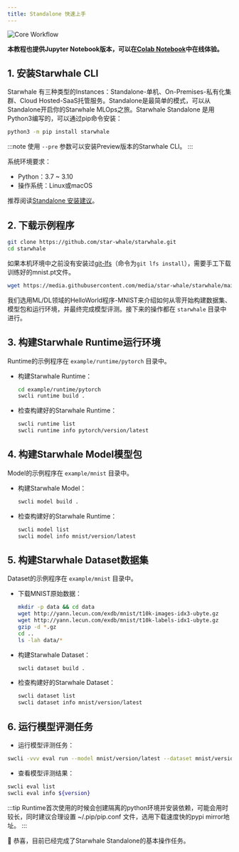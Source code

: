 ```yaml
---
title: Standalone 快速上手
---
```


![Core Workflow](../img/standalone-core-workflow.gif)

**本教程也提供Jupyter Notebook版本，可以在[Colab Notebook](https://colab.research.google.com/github/star-whale/starwhale/blob/main/example/notebooks/quickstart-standalone.ipynb)中在线体验。**

## 1. 安装Starwhale CLI

Starwhale 有三种类型的Instances：Standalone-单机、On-Premises-私有化集群、Cloud Hosted-SaaS托管服务。Standalone是最简单的模式，可以从Standalone开启你的Starwhale MLOps之旅。Starwhale Standalone 是用Python3编写的，可以通过pip命令安装：

```bash
python3 -m pip install starwhale
```

:::note
使用 `--pre` 参数可以安装Preview版本的Starwhale CLI。
:::

系统环境要求：

- Python：3.7 ~ 3.10
- 操作系统：Linux或macOS

推荐阅读[Standalone 安装建议](../guides/install/standalone.md)。

## 2. 下载示例程序

```bash
git clone https://github.com/star-whale/starwhale.git
cd starwhale
```

如果本机环境中之前没有安装过[git-lfs](https://git-lfs.github.com/)（命令为`git lfs install`），需要手工下载训练好的mnist.pt文件。

```bash
wget https://media.githubusercontent.com/media/star-whale/starwhale/main/example/mnist/models/mnist_cnn.pt -O example/mnist/models/mnist_cnn.pt
```

我们选用ML/DL领域的HelloWorld程序-MNIST来介绍如何从零开始构建数据集、模型包和运行环境，并最终完成模型评测。接下来的操作都在 `starwhale` 目录中进行。

## 3. 构建Starwhale Runtime运行环境

Runtime的示例程序在 `example/runtime/pytorch` 目录中。

- 构建Starwhale Runtime：

  ```bash
  cd example/runtime/pytorch
  swcli runtime build .
  ```

- 检查构建好的Starwhale Runtime：

  ```bash
  swcli runtime list
  swcli runtime info pytorch/version/latest
  ```

## 4. 构建Starwhale Model模型包

Model的示例程序在 `example/mnist` 目录中。

- 构建Starwhale Model：

  ```bash
  swcli model build .
  ```

- 检查构建好的Starwhale Runtime：

  ```bash
  swcli model list
  swcli model info mnist/version/latest
  ```

## 5. 构建Starwhale Dataset数据集

Dataset的示例程序在 `example/mnist` 目录中。

- 下载MNIST原始数据：

  ```bash
  mkdir -p data && cd data
  wget http://yann.lecun.com/exdb/mnist/t10k-images-idx3-ubyte.gz
  wget http://yann.lecun.com/exdb/mnist/t10k-labels-idx1-ubyte.gz
  gzip -d *.gz
  cd ..
  ls -lah data/*
  ```

- 构建Starwhale Dataset：

  ```bash
  swcli dataset build .
  ```

- 检查构建好的Starwhale Dataset：

  ```bash
  swcli dataset list
  swcli dataset info mnist/version/latest
  ```

## 6. 运行模型评测任务

- 运行模型评测任务：

 ```bash
 swcli -vvv eval run --model mnist/version/latest --dataset mnist/version/latest --runtime pytorch/version/latest
 ```

- 查看模型评测结果：

 ```bash
 swcli eval list
 swcli eval info ${version}
 ```

:::tip
Runtime首次使用的时候会创建隔离的python环境并安装依赖，可能会用时较长，同时建议合理设置 ~/.pip/pip.conf 文件，选用下载速度快的pypi mirror地址。
:::

👏 恭喜，目前已经完成了Starwhale Standalone的基本操作任务。
